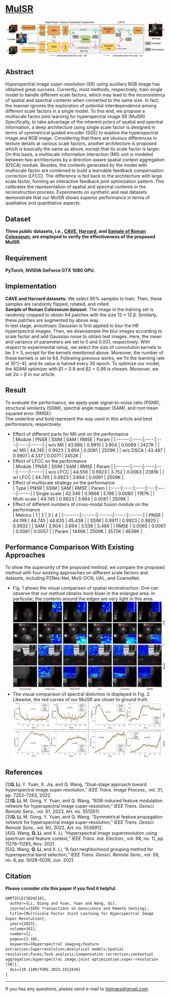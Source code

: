 # [MulSR](https://ieeexplore.ieee.org/document/10242161 "MulSR")  
![Image text](https://raw.githubusercontent.com/qianngli/Images/master/MulSR/architecture.png)

## Abstract  
Hyperspectral image super-resolution (SR) using auxiliary RGB image has obtained great success. Currently, most methods, respectively, train single model to handle different scale factors, which may lead to the inconsistency of spatial and spectral contents when converted to the same size. In fact, the manner ignores the exploration of potential interdependence among different scale factors in a single model. To this end, we propose a multiscale factor joint learning for hyperspectral image SR (MulSR). Specifically, to take advantage of the inherent priors of spatial and spectral information, a deep architecture using single scale factor is designed in terms of symmetrical guided encoder (SGE) to explore the hyperspectral image and RGB image. Considering that there are obvious differences in texture details at various scale factors, another architecture is proposed which is basically the same as above, except that its scale factor is larger. On this basis, a multiscale information interaction (MII) unit is modeled between two architectures by a direction-aware spatial context aggregation (DSCA) module. Besides, the contents generated by the model with multiscale factor are combined to build a learnable feedback compensation correction (LFCC). The difference is fed back to the architecture with large scale factor, forming an interactive feedback joint optimization pattern. This calibrates the representation of spatial and spectral contents in the reconstruction process. Experiments on synthetic and real datasets demonstrate that our MulSR shows superior performance in terms of qualitative and quantitative aspects.

## Dataset  
**Three public datasets, i.e., [CAVE](https://www1.cs.columbia.edu/CAVE/databases/multispectral/ "CAVE"), [Harvard](https://dataverse.harvard.edu/ "Harvard"), and [Sample of Roman Colosseum](https://earth.esa.int/eogateway/missions/worldview-2 "Sample of Roman Colosseum"), are employed to verify the effectiveness of the proposed MulSR.**

## Requirement  
**PyTorch, NVIDIA GeForce GTX 1080 GPU.**

## Implementation  
**CAVE and Harvard datasets:** We select 80% samples to train. Then, these samples are randomly flipped, rotated, and rolled.  
**Sample of Roman Colosseum dataset:** The image in the training set is randomly cropped to obtain 64 patches with the size 12 × 12 β. Similarly, these patches are augmented by above way.  
In test stage, anisotropic Gaussian is first applied to blur the HR hyperspectral images. Then, we downsample the blur images according to scale factor and add Gaussian noise to obtain test images. Here, the mean and variance of parameters are set to 0 and 0.001, respectively. With respect to experimental setup, we select the size of convolution kernels to be 3 × 3, except for the kernels mentioned above. Moreover, the number of these kernels is set to 64. Following previous works, we fix the learning rate at 10^(−4), and its value is halved every 30 epoch. To optimize our model, the ADAM optimizer with β1 = 0.9 and β2 = 0.99 is chosen. Moreover, we set 2α = β in our article.

## Result  
To evaluate the performance, we apply peak signal-to-noise ratio (PSNR), structural similarity (SSIM), spectral angle mapper (SAM), and root mean squared error (RMSE).  
The underline and bold represent the way used in this article and best performance, respectively.  
- Effect of different parts for MII unit on the performance  
  | Module | PNSR | SSIM | SAM | RMSE | Param |
  |:------:|:----:|:----:|:---:|:----:|:-----:|
  | w/o MII | 43.686 | 0.9910 | 3.904 | 0.0069 | 2427K |
  | w/ MII | 44.745 | 0.9923 | 3.694 | 0.0061 | 2509K |
  | w/o DSCA | 43.487 | 0.9901 | 4.337 | 0.0071 | 2452K |
- Effect of LFCC on the performance  
  | Module | PNSR | SSIM | SAM | RMSE | Param |
  |:------:|:----:|:----:|:---:|:----:|:-----:|
  | w/o LFCC | 44.556 | 0.9923 | 3.752 | 0.0063 | 2381K |
  | w/ LFCC | 44.745 | 0.9923 | 3.694 | 0.0061 | 2509K |
- Effect of multiscale strategy on the performance  
  | Type | PNSR | SSIM | SAM | RMSE | Param |
  |:----:|:----:|:----:|:---:|:----:|:-----:|
  | Single scale | 42.346 | 0.9866 | 5.196 | 0.0080 | 1187K |
  | Multi-scale | 44.745 | 0.9923 | 3.694 | 0.0061 | 2509K |
- Effect of different numbers of cross-modal fusion module on the performance  
  | Metrics | 1 | 2 | 3 | 4 |
  |:-------:|:------:|:------:|:-----:|:------:|
  | PNSR | 44.199 | 44.745 | 44.835 | 45.438 |
  | SSIM | 0.9911 | 0.9923 | 0.9925 | 0.9932 |
  | SAM | 3.904 | 3.694 | 3.536 | 3.486 |
  | RMSE | 0.0065 | 0.0061 | 0.0061 | 0.0057 |
  | Param | 1446K | 2509K | 3572K | 4636K |
  
## Performance Comparison With Existing Approaches
To show the superiority of the proposed method, we compare the proposed method with four existing approaches on different scale factors and datasets, including PZRes-Net, MoG-DCN, UAL, and CoarseNet.  

- Fig. 1 shows the visual comparison of spatial reconstruction. One can observe that our method obtains more bluer in the enlarged area. In particular, the contents around the edges are very light in this area.  
  ![Fig. 1](https://raw.githubusercontent.com/qianngli/Images/master/MulSR/Fig5.png)
- The visual comparison of spectral distortion is displayed in Fig. 2. Likewise, the red curves of our MulSR are closer to ground truth.  
  ![Fig. 2](https://raw.githubusercontent.com/qianngli/Images/master/MulSR/Fig6.png)

## References
[1]**Q. Li**, Y. Yuan, X. Jia, and Q. Wang, “Dual-stage approach toward hyperspectral image super-resolution,” *IEEE Trans. Image Process.*, vol. 31, pp. 7252–7263, 2022.  
[2]**Q. Li**, M. Gong, Y. Yuan, and Q. Wang, “RGB-induced feature modulation network for hyperspectral image super-resolution,” *IEEE Trans. Geosci. Remote Sens.*, vol. 61, 2023, Art. no. 5512611.  
[3]**Q. Li**, M. Gong, Y. Yuan, and Q. Wang, “Symmetrical feature propagation network for hyperspectral image super-resolution,” *IEEE Trans. Geosci. Remote Sens.*, vol. 60, 2022, Art. no. 5536912.  
[4]Q. Wang, **Q. Li**, and X. Li, “Hyperspectral image superresolution using spectrum and feature context,” *IEEE Trans. Ind. Electron.*, vol. 68, no. 11, pp. 11276–11285, Nov. 2021.  
[5]Q. Wang, **Q. Li**, and X. Li, “A fast neighborhood grouping method for hyperspectral band selection,” *IEEE Trans. Geosci. Remote Sens.*, vol. 59, no. 6, pp. 5028–5039, Jun. 2021.  


## Citation 
**Please consider cite this paper if you find it helpful.**

    @ARTICLE{10242161,
      author={Li, Qiang and Yuan, Yuan and Wang, Qi},
      journal={IEEE Transactions on Geoscience and Remote Sensing}, 
      title={Multiscale Factor Joint Learning for Hyperspectral Image Super-Resolution}, 
      year={2023},
      volume={61},
      number={},
      pages={1-10},
      keywords={Hyperspectral imaging;Feature extraction;Superresolution;Analytical models;Spatial resolution;Fuses;Task analysis;Compensation correction;contextual aggregation;hyperspectral image;joint optimization;super-resolution (SR)},
      doi={10.1109/TGRS.2023.3312436}
    }
  
--------
If you has any questions, please send e-mail to liqmges@gmail.com.
